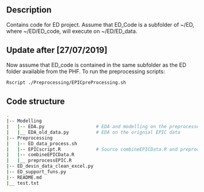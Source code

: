 ## Description

Contains code for ED project. Assume that ED_Code is a subfolder of ~/ED, where ~/ED/ED_code, will execute on ~/ED/ED_data.

## Update after [27/07/2019]

Now assume that ED_code is contained in the same subfolder as the ED folder available from the PHF. To run the preprocessing scripts:
```bash  
Rscript ./Preprocessing/EPICpreProcessing.sh
```

## Code structure
```bash
.
|-- Modelling 
|   |-- EDA.py                   # EDA and modelling on the preprocessed data
|   |__ EDA_old_data.py          # EDA on the orignial EPIC data
|-- Preprocessing
|   |-- ED_data_process.sh     
|   |-- EPICscript.R             # Source combineEPICData.R and preprocessEPIC.R
|   |-- combineEPICData.R        
|   |__ preprocessEPIC.R  
|-- ED_devin_data_clean_excel.py
|-- ED_support_funs.py
|-- README.md
|__ test.txt
```


